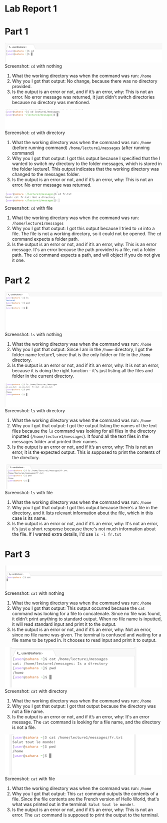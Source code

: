 # Lab Report 1

# Part 1
![Image](cd_none.png)
Screenshot: `cd`  with nothing
1. What the working directory was when the command was run: `/home`
2. Why you I got that output: No change, because there was no directory provided.
3. Is the output is an error or not, and if it’s an error, why: This is not an error. No error message was returned, it just didn't switch directories because no directory was mentioned.

![cd_directory](cd_directory.png)
Screenshot: `cd` with directory
1. What the working directory was when the command was run: `/home` (before running command) `/home/lecture1/messages` (after running command)
2. Why you I got that output: I got this output because I specified that the I wanted to switch my directory to the folder messages, which is stored in the folder lecture1. This output indicates that the working directory was changed to the messages folder.
3. Is the output is an error or not, and if it’s an error, why: This is not an error. No error message was returned.


![Image](cd_text.png)
Screenshot: `cd` with file
1. What the working directory was when the command was run: `/home/lecture1/messages`
2. Why you I got that output: I got this output because I tried to `cd` into a file. The file is not a working directory, so it could not be opened. The `cd` command expects a folder path.
3. Is the output is an error or not, and if it’s an error, why: This is an error message. It's an error because the path provided is a file, not a folder path. The `cd` command expects a path, and will object if you do not give it one.

# Part 2
![ls_none](ls_none.png)
Screenshot: `ls` with nothing
1. What the working directory was when the command was run: `/home`
2. Why you I got that output: Since I am in the `/home` directory, I got the folder name lecture1, since that is the only folder or file in the `/home` directory.
3. Is the output is an error or not, and if it’s an error, why: It is not an error, because it is doing the right function - it's just listing all the files and folder in the current directory.


![ls_directory](ls_directory.png)
Screenshot: `ls` with directory
1. What the working directory was when the command was run: `/home`
2. Why you I got that output: I got the output listing the names of the text files because the `ls` command was looking for all files in the directory inputted (`/home/lecture1/messages`). It found all the text files in the messages folder and printed their names.
3. Is the output is an error or not, and if it’s an error, why: This is not an error, it is the expected output. This is supposed to print the contents of the directory.
   

![ls_text](ls_text.png)
Screenshot: `ls` with file
1. What the working directory was when the command was run: `/home`
2. Why you I got that output: I got this output because there's a file in the directory, and it lists relevant information about the file, which in this case is its name.
3. Is the output is an error or not, and if it’s an error, why: It's not an error, it's just a short response because there's not much information about the file. If I wanted extra details, I'd use `ls -l fr.txt`

# Part 3
![cat_none](cat_none.png)
Screenshot: `cat` with nothing
1. What the working directory was when the command was run: `/home`
2. Why you I got that output: This output occurred because the `cat` command was looking for a file to concatenate. Since no file was found, it didn't print anything to standard output. When no file name is inputted, it will read standard input and print it to the output.
3. Is the output is an error or not, and if it’s an error, why: Not an error, since no file name was given. The terminal is confused and waiting for a file name to be typed in. It chooses to read input and print it to output.


![cat_directory](cat_directory.png)
Screenshot: `cat` with directory
1. What the working directory was when the command was run: `/home`
2. Why you I got that output: I got that output because the directory was not a file name. 
3. Is the output is an error or not, and if it’s an error, why: It's an error message. The `cat` command is looking for a file name, and the directory is not a file.
   
![cat_text](cat_text.png)
Screenshot: `cat` with file
1. What the working directory was when the command was run: `/home`
2. Why you I got that output: This `cat` command outputs the contents of a file. Since the file contents are the French version of Hello World, that's what was printed out in the terminal: `Salut tout le monde!`.
3. Is the output is an error or not, and if it’s an error, why: This is not an error. The `cat` command is supposed to print the output to the terminal.



